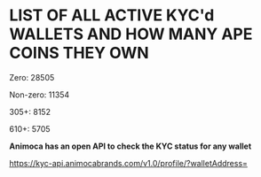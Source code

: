 # LIST OF ALL ACTIVE KYC'd WALLETS AND HOW MANY APE COINS THEY OWN

Zero: 28505

Non-zero: 11354

305+: 8152

610+: 5705

**Animoca has an open API to check the KYC status for any wallet**

https://kyc-api.animocabrands.com/v1.0/profile/?walletAddress=